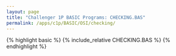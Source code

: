 ```yaml
---
layout: page
title: "Challenger 1P BASIC Programs: CHECKING.BAS"
permalink: /apps/c1p/BASIC/OSI/checking/
---
```


{% highlight basic %}
{% include_relative CHECKING.BAS %}
{% endhighlight %}
